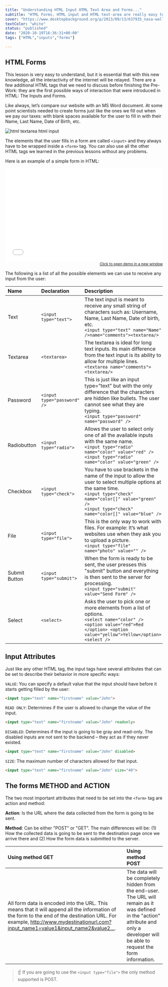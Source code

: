 ```yaml
---
title: "Understanding HTML Input HTML Text Area and Forms..."
subtitle: "HTML Forms, HTML input and HTML text-area are really easy to understand, and they are the ONLY way to make interactive websites without AJAX. These very basic concepts represent 90% of everything you will ever need to know about forms ."
cover: "https://www.desktopbackground.org/p/2013/09/13/637935_nasa-wallpapers_1600x1200_h.jpg"
textColor: "white"
status: "published"
date: "2020-10-19T16:36:31+00:00"
tags: ["HTML","inputs","forms"]

---
```


## HTML Forms


This lesson is very easy to understand, but it is essential that with this new knowledge, all the interactivity of the internet will be relayed.  There are a few additional HTML tags that we need to discuss before finishing the Pre-Work: they are the first possible ways of interaction that were introduced in HTML: The Inputs and Forms.

Like always, let’s compare our website with an MS Word document. At some point scientists needed to create forms just like the ones we fill out when we pay our taxes: with blank spaces available for the user to fill in with their Name, Last Name, Date of Birth, etc.

![html textarea html input](https://github.com/breatheco-de/content/blob/master/src/assets/images/12ff6e40-706f-47ff-9ada-53dada968eaf.png?raw=true)

The elements that the user fills in a form are called `<input>` and they always have to be wrapped inside a `<form>` tag. You can also use all the other HTML tags we learned in the previous lessons without any problems.

Here is an example of a simple form in HTML:

<iframe width="100%" height="300" src="//jsfiddle.net/BreatheCode/L62c4yud/1/embedded/html,result/" allowfullscreen="allowfullscreen" allowpaymentrequest frameborder="0"></iframe>

<div align="right"><small><a href="//jsfiddle.net/BreatheCode/L62c4yud/1/embedded/html,result/">Click to open demo in a new window</a></small></div>

The following is a list of all the possible elements we can use to receive any input from the user:

|**Name**   |**Declaration**   |**Description**   |
|:----------|:-----------------|:-----------------|
|Text       |`<input type="text">`   |The text input is meant to receive any small string of characters such as: Username, Name, Last Name, Date of birth, etc.<br>`<input type="text" name="Name" />name="comments"><textarea/>`   |
|Textarea   |`<textarea>`   |The textarea is ideal for long text inputs. Its main difference from the text input is its ability to allow for multiple lines.<br>`<textarea name="comments"><textarea/>`   |
|Password   |`<input type="password" />`   |This is just like an input type="text" but with the only difference that the characters are hidden like bullets. The user cannot see what they are typing.<br>`<input type="password" name="password" />`   |
|Radiobutton   |`<input type="radio">`   |Allows the user to select only one of all the available inputs with the same name.<br>`<input type="radio" name="color" value="red" />` <br> `<input type="radio" name="color" value="green" />`   |
|Checkbox   |`<input type="check">`   |You have to use brackets in the name of the input to allow the user to select multiple options at the same time.<br>`<input type="check" name="color[]" value="green" />`<br> `<input type="check" name="color[]" value="blue" />`   |
|File   |`<input type="file">`   |This is the only way to work with files. For example: It’s what websites use when they ask you to upload a picture.<br>`<input type="file" name="photo" value="" />`   |
|Submit Button   |`<input type="submit">`   |When the form is ready to be sent, the user presses this "submit" button and everything is then sent to the server for processing.<br>`<input type="submit" value="Send Form" />`   |
|Select   |`<select>`   |Asks the user to pick one or more elements from a list of options.<br>`<select name="color" /> <option value="red">Red </option> <option value="yellow">Yellow</option> <select />`   |

## Input Attributes

Just like any other HTML tag, the input tags have several attributes that can be set to describe their behavior in more specific ways:

`VALUE`: You can specify a default value that the input should have before it starts getting filled by the user:

```html
<input type="text" name="firstname" value="John">
```
`READ ONLY`: Determines if the user is allowed to change the value of the input.

```html
<input type="text" name="firstname" value="John" readonly>
```

`DISABLED`: Determines if the input is going to be gray and read-only. The disabled inputs are not sent to the backend – they act as if they never existed.

```html
<input type="text" name="firstname" value="John" disabled>
```

`SIZE`: The maximum number of characters allowed for that input.

```html
<input type="text" name="firstname" value="John" size="40">
```

## The forms METHOD and ACTION


The two most important attributes that need to be set into the `<form>` tag are action and method:

**Action**: Is the URL where the data collected from the form is going to be sent.

**Method**: Can be either "POST" or "GET". The main differences will be: (1) How the collected data is going to be sent to the destination page once we arrive there and (2) How the form data is submitted to the server.

|**Using method GET**   |**Using method POST**   |
|:----------------------|:-----------------------|
|All form data is encoded into the URL. This means that it will append all the information of the form to the end of the destination URL. For example, http://www.mydestinationurl.com?input_name1=value1&input_name2&value2….   |The data will be completely hidden from the end-user.  The URL will remain as it was defined in the "action" attribute and only a developer will be able to request the form information.   |

> :point_up: If you are going to use the `<input type="file">` the only method supported is POST.



  		


